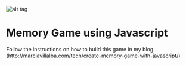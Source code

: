 
![alt tag](http://i0.wp.com/marciavillalba.com/tech/wp-content/uploads/2015/10/Screen-Shot-2015-10-04-at-14.11.57.png?zoom=2&resize=640%2C440)

# Memory Game using Javascript 

Follow the instructions on how to build this game in my blog
(http://marciavillalba.com/tech/create-memory-game-with-javascript/)

